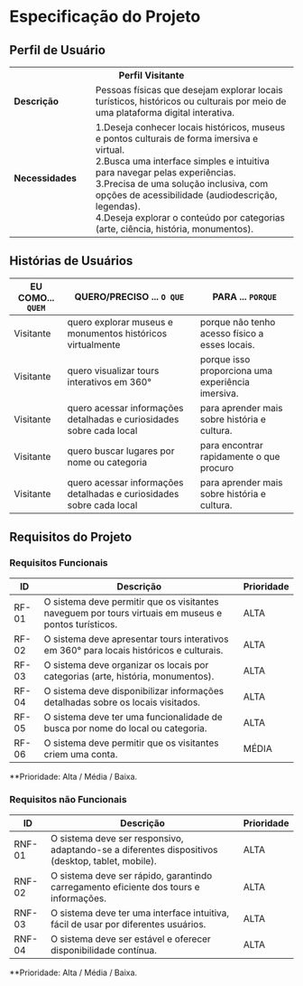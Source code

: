 # Especificação do Projeto

## Perfil de Usuário

<table>
<tbody>
<tr align=center>
<th colspan="2">Perfil Visitante</th>
</tr>
<tr>
<td width="150px"><b>Descrição</b></td>
<td width="600px">Pessoas físicas que desejam explorar locais turísticos, históricos ou culturais por meio de uma plataforma digital interativa.</td>
</tr>
<tr>
<td><b>Necessidades</b></td>
<td>
1.Deseja conhecer locais históricos, museus e pontos culturais de forma imersiva e virtual. <br>
2.Busca uma interface simples e intuitiva para navegar pelas experiências. <br>
3.Precisa de uma solução inclusiva, com opções de acessibilidade (audiodescrição, legendas). <br>
4.Deseja explorar o conteúdo por categorias (arte, ciência, história, monumentos).
</td>
</tr>
</tbody>
</table>

## Histórias de Usuários

| EU COMO... `QUEM` | QUERO/PRECISO ... `O QUE`                                                                          | PARA ... `PORQUE`                                                                             |
| ----------------- | -------------------------------------------------------------------------------------------------- | --------------------------------------------------------------------------------------------- |
| Visitante         | quero explorar museus e monumentos históricos virtualmente | porque não tenho acesso físico a esses locais.                    |
| Visitante         | quero visualizar tours interativos em 360°                                                | porque isso proporciona uma experiência imersiva.                |
| Visitante         | quero acessar informações detalhadas e curiosidades sobre cada local                           | para aprender mais sobre história e cultura.
| Visitante         | quero buscar lugares por nome ou categoria                           | para encontrar rapidamente o que procuro
| Visitante         | quero acessar informações detalhadas e curiosidades sobre cada local                           | para aprender mais sobre história e cultura.

## Requisitos do Projeto

### Requisitos Funcionais

| ID    | Descrição                                                                                                                                                                | Prioridade |
| ----- | ------------------------------------------------------------------------------------------------------------------------------------------------------------------------ | ---------- |
| RF-01 | O sistema deve permitir que os visitantes naveguem por tours virtuais em museus e pontos turísticos.    | ALTA       |
| RF-02 | O sistema deve apresentar tours interativos em 360° para locais históricos e culturais.                                                | ALTA       |
| RF-03 | O sistema deve organizar os locais por categorias (arte, história, monumentos).                                                                                              | ALTA       |
| RF-04 | O sistema deve disponibilizar informações detalhadas sobre os locais visitados.                                                                                  | ALTA       |
| RF-05 | O sistema deve ter uma funcionalidade de busca por nome do local ou categoria.                                                                                                         | ALTA       |
| RF-06 | O sistema deve permitir que os visitantes criem uma conta.                                             | MÉDIA       |

\*\*Prioridade: Alta / Média / Baixa.

### Requisitos não Funcionais

| ID    | Descrição                                                                                                              | Prioridade |
| ----- | ---------------------------------------------------------------------------------------------------------------------- | ---------- |
| RNF-01 | O sistema deve ser responsivo, adaptando-se a diferentes dispositivos (desktop, tablet, mobile).	                      | ALTA       |
| RNF-02 | O sistema deve ser rápido, garantindo carregamento eficiente dos tours e informações.                                  | ALTA       |
| RNF-03 | O sistema deve ter uma interface intuitiva, fácil de usar por diferentes usuários.                                     | ALTA       |
| RNF-04 | O sistema deve ser estável e oferecer disponibilidade contínua.                                                        | ALTA       |

\*\*Prioridade: Alta / Média / Baixa.